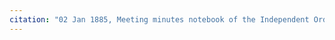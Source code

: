 ```yaml
---
citation: "02 Jan 1885, Meeting minutes notebook of the Independent Order of Good Templars, High Bridge Lodge No. 296, Tompkins County History Center, Ithaca NY."
---
```



